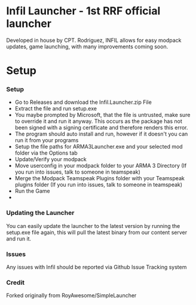 # Infil Launcher - 1st RRF official launcher
Developed in house by CPT. Rodriguez, INFIL allows for easy modpack updates, game launching, with many improvements coming soon. 

# Setup

### Setup
* Go to Releases and download the Infil.Launcher.zip File
* Extract the file and run setup.exe
* You maybe prompted by Microsoft, that the file is untrusted, make sure to override it and run it anyway. This occurs as the package has not been signed with a signing certificate and therefore renders this error.
* The program should auto install and run, however if it doesn't you can run it from your programs
* Setup the file paths for ARMA3Launcher.exe and your selected mod folder via the Options tab
* Update/Verify your modpack
* Move userconfig in your modpack folder to your ARMA 3 Directory (If you run into issues, talk to someone in teamspeak)
* Merge the Modpack Teamspeak Plugins folder with your Teamspeak plugins folder (If you run into issues, talk to someone in teamspeak)
* Run the Game
* 
### Updating the Launcher
You can easily update the launcher to the latest version by running the setup.exe file again, this will pull the latest binary from our content server and run it.

  
### Issues
Any issues with Infil should be reported via Github Issue Tracking system


### Credit
Forked originally from RoyAwesome/SimpleLauncher

